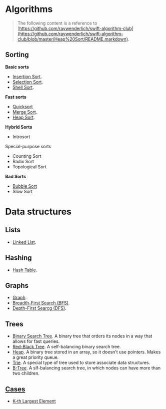 # Algorithms

> The following content is a reference to [https://github.com/raywenderlich/swift-algorithm-club](https://github.com/raywenderlich/swift-algorithm-club/blob/master/Heap%20Sort/README.markdown).

## Sorting

**Basic sorts**

*   [Insertion Sort](https://github.com/janwee-sha/algorithms/tree/main/src/main/java/insertionsort). 
*   [Selection Sort](https://github.com/janwee-sha/algorithms/tree/main/src/main/java/selectionsort).
*   [Shell Sort](https://github.com/janwee-sha/algorithms/tree/main/src/main/java/selectionsort).

**Fast sorts**

*   [Quicksort](https://github.com/janwee-sha/algorithms/tree/main/src/main/java/quicksort)
*   [Merge Sort](https://github.com/janwee-sha/algorithms/tree/main/src/main/java/mergesort).
*   [Heap Sort](https://github.com/janwee-sha/algorithms/tree/main/src/main/java/heapsort).

**Hybrid Sorts**

*   Introsort

Special-purpose sorts

*   Counting Sort
*   Radix Sort
*   Topological Sort

**Bad Sorts**

*   [Bubble Sort](https://github.com/janwee-sha/algorithms/tree/main/src/main/java/bubblesort)
*   Slow Sort

# Data structures

## Lists

*   [Linked List](https://github.com/janwee-sha/algorithms/tree/main/src/main/java/linkedlist).

## Hashing

*   [Hash Table](https://github.com/janwee-sha/algorithms/tree/main/src/main/java/hash).

## Graphs

*   [Graph](https://github.com/janwee-sha/algorithms/tree/main/src/main/java/graph).
*   [Breadth-First Search (BFS)](https://github.com/janwee-sha/algorithms/blob/main/src/main/java/graph/BreadthFirstGraphPaths.java).
*   [Depth-First Searcg (DFS)](https://github.com/janwee-sha/algorithms/blob/main/src/main/java/graph/DepthFirstGraphPaths.java).

## Trees

*   [Binary Search Tree](https://github.com/janwee-sha/algorithms/tree/main/src/main/java/binarysearchtree). A binary tree that orders its nodes in a way that allows for fast queries.
*   [Red-Black Tree](https://github.com/janwee-sha/algorithms/tree/main/src/main/java/redblacktree). A self-balancing binary search tree.
*   [Heap](https://github.com/janwee-sha/algorithms/tree/main/src/main/java/heap). A binary tree stored in an array, so it doesn't use pointers. Makes a great priority queue.
*   [Trie](https://github.com/janwee-sha/algorithms/tree/main/src/main/java/trie). A special type of tree used to store associate data structures.
*   [B-Tree](https://github.com/janwee-sha/algorithms/tree/main/src/main/java/btree). A slf-balancing search tree, in which nodes can have more than two children.

## [Cases](https://github.com/janwee-sha/algorithms/tree/main/src/main/java/cases)

- [K-th Largest Element](https://github.com/janwee-sha/algorithms/blob/main/src/main/java/cases/KthLargestElement.java)

